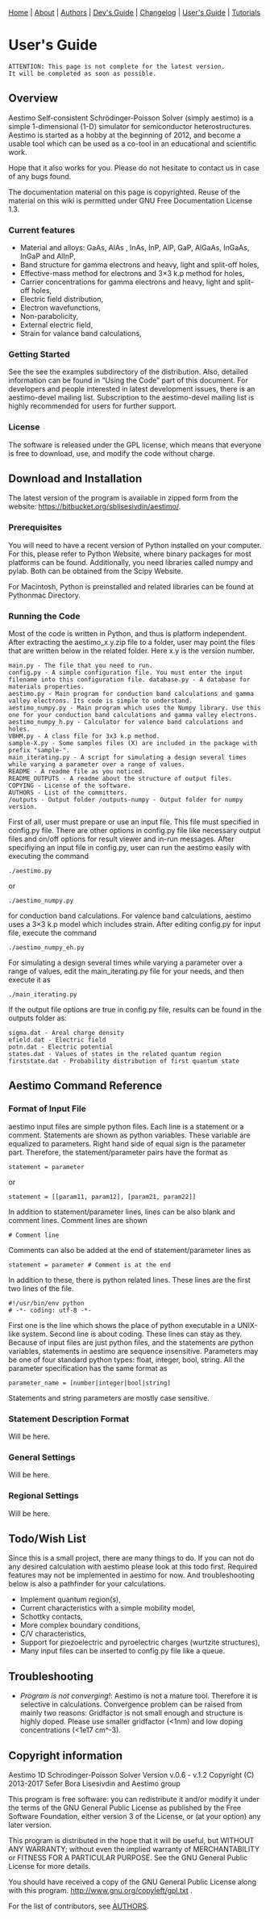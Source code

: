 [Home](index.md) | [About](about.md) | [Authors](AUTHORS.md) | [Dev's Guide](DEVSGUIDE.md) | [Changelog](CHANGELOG.md) | [User's Guide](USERSGUIDE.md) | [Tutorials](tutorials.md)

# User's Guide

```
ATTENTION: This page is not complete for the latest version. 
It will be completed as soon as possible.
```

## Overview

Aestimo Self-consistent Schrödinger-Poisson Solver (simply aestimo) is a simple 1-dimensional (1-D) simulator for semiconductor heterostructures. Aestimo is started as a hobby at the beginning of 2012, and become a usable tool which can be used as a co-tool in an educational and scientific work.

Hope that it also works for you. Please do not hesitate to contact us in case of any bugs found.

The documentation material on this page is copyrighted. Reuse of the material on this wiki is permitted under GNU Free Documentation License 1.3.

### Current features

* Material and alloys: GaAs, AlAs , InAs, InP, AlP, GaP, AlGaAs, InGaAs, InGaP and AlInP,
* Band structure for gamma electrons and heavy, light and split-off holes,
* Effective-mass method for electrons and 3×3 k.p method for holes,
* Carrier concentrations for gamma electrons and heavy, light and split-off holes,
* Electric field distribution,
* Electron wavefunctions,
* Non-parabolicity,
* External electric field,
* Strain for valance band calculations,

### Getting Started

See the see the examples subdirectory of the distribution. Also, detailed information can be found in “Using the Code” part of this document. For developers and people interested in latest development issues, there is an aestimo-devel mailing list. Subscription to the aestimo-devel mailing list is highly recommended for users for further support.

### License

The software is released under the GPL license, which means that everyone is free to download, use, and modify the code without charge.

## Download and Installation

The latest version of the program is available in zipped form from the website: https://bitbucket.org/sblisesivdin/aestimo/.

### Prerequisites

You will need to have a recent version of Python installed on your computer. For this, please refer to Python Website, where binary packages for most platforms can be found. Additionally, you need libraries called numpy and pylab. Both can be obtained from the Scipy Website.

For Macintosh, Python is preinstalled and related libraries can be found at Pythonmac Directory.

### Running the Code

Most of the code is written in Python, and thus is platform independent. After extracting the aestimo_x.y.zip file to a folder, user may point the files that are written below in the related folder. Here x.y is the version number.

```
main.py - The file that you need to run. 
config.py - A simple configuration file. You must enter the input filename into this configuration file. database.py - A database for materials properties. 
aestimo.py - Main program for conduction band calculations and gamma valley electrons. Its code is simple to understand. 
aestimo_numpy.py - Main program which uses the Numpy library. Use this one for your conduction band calculations and gamma valley electrons. 
aestimo_numpy_h.py - Calculator for valence band calculations and holes. 
VBHM.py - A class file for 3x3 k.p method. 
sample-X.py - Some samples files (X) are included in the package with prefix "sample-". 
main_iterating.py - A script for simulating a design several times while varying a parameter over a range of values. 
README - A readme file as you noticed. 
README_OUTPUTS - A readme about the structure of output files. 
COPYING - License of the software. 
AUTHORS - List of the committers. 
/outputs - Output folder /outputs-numpy - Output folder for numpy version.
```

First of all, user must prepare or use an input file. This file must specified in config.py file. There are other options in config.py file like necessary output files and on/off options for result viewer and in-run messages. After specifiying an input file in config.py, user can run the aestimo easily with executing the command

```
./aestimo.py
```

or

```
./aestimo_numpy.py
```

for conduction band calculations. For valence band calculations, aestimo uses a 3×3 k.p model which includes strain. After editing config.py for input file, execute the command

```
./aestimo_numpy_eh.py
```

For simulating a design several times while varying a parameter over a range of values, edit the main_iterating.py file for your needs, and then execute it as

```
./main_iterating.py
```

If the output file options are true in config.py file, results can be found in the outputs folder as:

```
sigma.dat - Areal charge density 
efield.dat - Electric field 
potn.dat - Electric potential 
states.dat - Values of states in the related quantum region 
firststate.dat - Probability distribution of first quantum state
```

## Aestimo Command Reference

### Format of Input File

aestimo input files are simple python files. Each line is a statement or a comment. Statements are shown as python variables. These variable are equalized to parameters. Right hand side of equal sign is the parameter part. Therefore, the statement/parameter pairs have the format as

```
statement = parameter
```

or

```
statement = [[param11, param12], [param21, param22]]
```

In addition to statement/parameter lines, lines can be also blank and comment lines. Comment lines are shown

```
# Comment line
```
Comments can also be added at the end of statement/parameter lines as

```
statement = parameter # Comment is at the end
```

In addition to these, there is python related lines. These lines are the first two lines of the file.

```
#!/usr/bin/env python 
# -*- coding: utf-8 -*-
```

First one is the line which shows the place of python executable in a UNIX-like system. Second line is about coding. These lines can stay as they. Because of input files are just python files, and the statements are python variables, statements in aestimo are sequence insensitive. Parameters may be one of four standard python types: float, integer, bool, string. All the parameter specification has the same format as

```
parameter_name = [number|integer|bool|string]
```

Statements and string parameters are mostly case sensitive.

### Statement Description Format
Will be here.

### General Settings
Will be here.

### Regional Settings
Will be here.

## Todo/Wish List

Since this is a small project, there are many things to do. If you can not do any desired calculation with aestimo please look at this todo first. Required features may not be implemented in aestimo for now. And troubleshooting below is also a pathfinder for your calculations.
* Implement quantum region(s),
* Current characteristics with a simple mobility model,
* Schottky contacts,
* More complex boundary conditions,
* C/V characteristics,
* Support for piezoelectric and pyroelectric charges (wurtzite structures),
* Many input files can be inserted to config.py file like a queue.

## Troubleshooting

* *Program is not converging!*: Aestimo is not a mature tool. Therefore it is selective in calculations. Convergence problem can be raised from mainly two reasons: Gridfactor is not small enough and structure is highly doped. Please use smaller gridfactor (<1nm) and low doping concentrations (<1e17 cm^-3).

## Copyright information

Aestimo 1D Schrodinger-Poisson Solver
Version v.0.6 - v.1.2
Copyright (C) 2013-2017 Sefer Bora Lisesivdin and Aestimo group

This program is free software: you can redistribute it and/or modify it under the terms of the GNU General Public License as published by the Free Software Foundation, either version 3 of the License, or (at your option) any later version.

This program is distributed in the hope that it will be useful, but WITHOUT ANY WARRANTY; without even the implied warranty of MERCHANTABILITY or FITNESS FOR A PARTICULAR PURPOSE. See the GNU General Public License for more details.

You should have received a copy of the GNU General Public License along with this program. http://www.gnu.org/copyleft/gpl.txt .

For the list of contributors, see [AUTHORS](AUTHORS.md).
